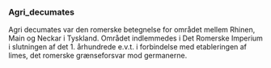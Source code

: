 ### Agri_decumates


Agri decumates var den romerske betegnelse for området mellem Rhinen, Main og Neckar i Tyskland. Området indlemmedes i Det Romerske Imperium i slutningen af det 1. århundrede e.v.t. i forbindelse med etableringen af limes, det romerske grænseforsvar mod germanerne.
